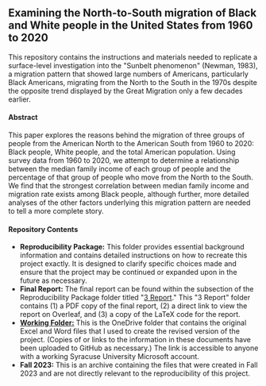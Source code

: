 ## Examining the North-to-South migration of Black and White people in the United States from 1960 to 2020
This repository contains the instructions and materials needed to replicate a surface-level investigation into the "Sunbelt phenomenon" (Newman, 1983), a migration pattern that showed large numbers of Americans, particularly Black Americans, migrating from the North to the South in the 1970s despite the opposite trend displayed by the Great Migration only a few decades earlier.

#### Abstract
This paper explores the reasons behind the migration of three groups of people from the American North to the American South from 1960 to 2020: Black people, White people, and the total American population. Using survey data from 1960 to 2020, we attempt to determine a relationship between the median family income of each group of people and the percentage of that group of people who move from the North to the South. We find that the strongest correlation between median family income and migration rate exists among Black people, although further, more detailed analyses of the other factors underlying this migration pattern are needed to tell a more complete story.

#### Repository Contents
- **Reproducibility Package:** This folder provides essential background information and contains detailed instructions on how to recreate this project exactly. It is designed to clarify specific choices made and ensure that the project may be continued or expanded upon in the future as necessary.
- **Final Report:** The final report can be found within the subsection of the Reproducibility Package folder titled "[3 Report](https://github.com/ecn310/course-project-migration/tree/main/Reproducibility%20Package/3%20Report)." This "3 Report" folder contains (1) a PDF copy of the final report, (2) a direct link to view the report on Overleaf, and (3) a copy of the LaTeX code for the report.
- [**Working Folder:**](https://sumailsyr-my.sharepoint.com/:f:/g/personal/qwu102_syr_edu/ElFttFZHsVlEp0PZXKwhwTgBf4TW_41Wh42sCX_AVBQrvg?e=3Szf2H) This is the OneDrive folder that contains the original Excel and Word files that I used to create the revised version of the project. (Copies of or links to the information in these documents have been uploaded to GitHub as necessary.) The link is accessible to anyone with a working Syracuse University Microsoft account.
- **Fall 2023:** This is an archive containing the files that were created in Fall 2023 and are not directly relevant to the reproducibility of this project.
